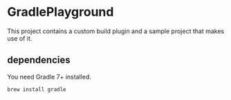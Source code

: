 # GradlePlayground

This project contains a custom build plugin and a sample project that makes use of it.

## dependencies

You need Gradle 7+ installed.

```
brew install gradle
```
